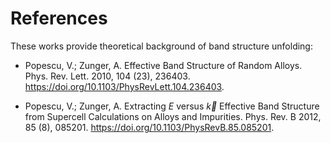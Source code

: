 # References

These works provide theoretical background of band structure unfolding:

* Popescu, V.; Zunger, A. Effective Band Structure of Random Alloys. Phys. Rev. Lett. 2010, 104 (23), 236403. https://doi.org/10.1103/PhysRevLett.104.236403.

* Popescu, V.; Zunger, A. Extracting $E$ versus $\vec{k}$ Effective Band Structure from Supercell Calculations on Alloys and Impurities. Phys. Rev. B 2012, 85 (8), 085201. https://doi.org/10.1103/PhysRevB.85.085201.
